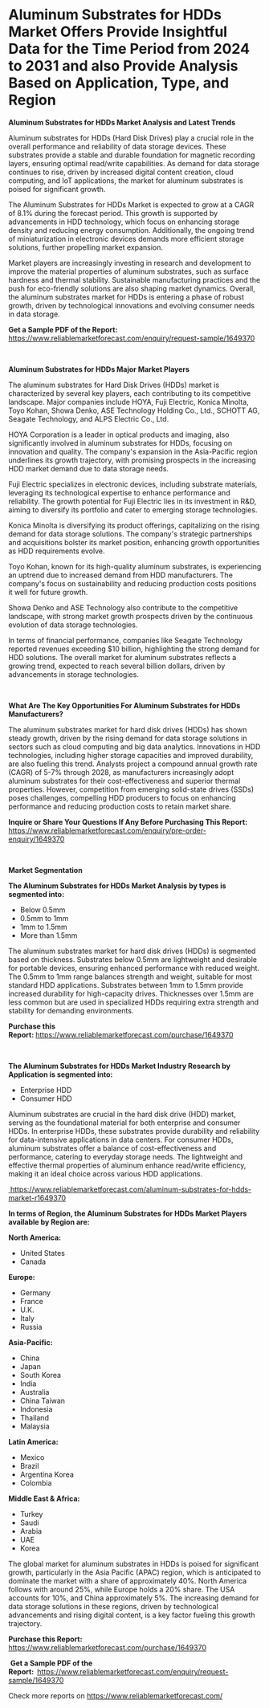 <p><h1>Aluminum Substrates for HDDs Market Offers Provide Insightful Data for the Time Period from 2024 to 2031 and also Provide Analysis Based on Application, Type, and Region</h1></p><p><strong>Aluminum Substrates for HDDs Market Analysis and Latest Trends</strong></p>
<p><p>Aluminum substrates for HDDs (Hard Disk Drives) play a crucial role in the overall performance and reliability of data storage devices. These substrates provide a stable and durable foundation for magnetic recording layers, ensuring optimal read/write capabilities. As demand for data storage continues to rise, driven by increased digital content creation, cloud computing, and IoT applications, the market for aluminum substrates is poised for significant growth.</p><p>The Aluminum Substrates for HDDs Market is expected to grow at a CAGR of 8.1% during the forecast period. This growth is supported by advancements in HDD technology, which focus on enhancing storage density and reducing energy consumption. Additionally, the ongoing trend of miniaturization in electronic devices demands more efficient storage solutions, further propelling market expansion.</p><p>Market players are increasingly investing in research and development to improve the material properties of aluminum substrates, such as surface hardness and thermal stability. Sustainable manufacturing practices and the push for eco-friendly solutions are also shaping market dynamics. Overall, the aluminum substrates market for HDDs is entering a phase of robust growth, driven by technological innovations and evolving consumer needs in data storage.</p></p>
<p><strong>Get a Sample PDF of the Report:&nbsp;</strong> <a href="https://www.reliablemarketforecast.com/enquiry/request-sample/1649370?utm_campaign=950&utm_medium=2&utm_source=Github&utm_content=ia&utm_term=29122024&utm_id=aluminum-substrates-for-hdds">https://www.reliablemarketforecast.com/enquiry/request-sample/1649370</a></p>
<p>&nbsp;</p>
<p><strong>Aluminum Substrates for HDDs Major Market Players</strong></p>
<p><p>The aluminum substrates for Hard Disk Drives (HDDs) market is characterized by several key players, each contributing to its competitive landscape. Major companies include HOYA, Fuji Electric, Konica Minolta, Toyo Kohan, Showa Denko, ASE Technology Holding Co., Ltd., SCHOTT AG, Seagate Technology, and ALPS Electric Co., Ltd.</p><p>HOYA Corporation is a leader in optical products and imaging, also significantly involved in aluminum substrates for HDDs, focusing on innovation and quality. The company's expansion in the Asia-Pacific region underlines its growth trajectory, with promising prospects in the increasing HDD market demand due to data storage needs.</p><p>Fuji Electric specializes in electronic devices, including substrate materials, leveraging its technological expertise to enhance performance and reliability. The growth potential for Fuji Electric lies in its investment in R&D, aiming to diversify its portfolio and cater to emerging storage technologies.</p><p>Konica Minolta is diversifying its product offerings, capitalizing on the rising demand for data storage solutions. The company's strategic partnerships and acquisitions bolster its market position, enhancing growth opportunities as HDD requirements evolve.</p><p>Toyo Kohan, known for its high-quality aluminum substrates, is experiencing an uptrend due to increased demand from HDD manufacturers. The company's focus on sustainability and reducing production costs positions it well for future growth.</p><p>Showa Denko and ASE Technology also contribute to the competitive landscape, with strong market growth prospects driven by the continuous evolution of data storage technologies.</p><p>In terms of financial performance, companies like Seagate Technology reported revenues exceeding $10 billion, highlighting the strong demand for HDD solutions. The overall market for aluminum substrates reflects a growing trend, expected to reach several billion dollars, driven by advancements in storage technologies.</p></p>
<p>&nbsp;</p>
<p><strong>What Are The Key Opportunities For Aluminum Substrates for HDDs Manufacturers?</strong></p>
<p><p>The aluminum substrates market for hard disk drives (HDDs) has shown steady growth, driven by the rising demand for data storage solutions in sectors such as cloud computing and big data analytics. Innovations in HDD technologies, including higher storage capacities and improved durability, are also fueling this trend. Analysts project a compound annual growth rate (CAGR) of 5-7% through 2028, as manufacturers increasingly adopt aluminum substrates for their cost-effectiveness and superior thermal properties. However, competition from emerging solid-state drives (SSDs) poses challenges, compelling HDD producers to focus on enhancing performance and reducing production costs to retain market share.</p></p>
<p><strong>Inquire or Share Your Questions If Any Before Purchasing This Report:</strong> <a href="https://www.reliablemarketforecast.com/enquiry/pre-order-enquiry/1649370?utm_campaign=950&utm_medium=2&utm_source=Github&utm_content=ia&utm_term=29122024&utm_id=aluminum-substrates-for-hdds">https://www.reliablemarketforecast.com/enquiry/pre-order-enquiry/1649370</a></p>
<p>&nbsp;</p>
<p><strong>Market Segmentation</strong></p>
<p><strong>The Aluminum Substrates for HDDs Market Analysis by types is segmented into:</strong></p>
<p><ul><li>Below 0.5mm</li><li>0.5mm to 1mm</li><li>1mm to 1.5mm</li><li>More than 1.5mm</li></ul></p>
<p><p>The aluminum substrates market for hard disk drives (HDDs) is segmented based on thickness. Substrates below 0.5mm are lightweight and desirable for portable devices, ensuring enhanced performance with reduced weight. The 0.5mm to 1mm range balances strength and weight, suitable for most standard HDD applications. Substrates between 1mm to 1.5mm provide increased durability for high-capacity drives. Thicknesses over 1.5mm are less common but are used in specialized HDDs requiring extra strength and stability for demanding environments.</p></p>
<p><strong>Purchase this Report:&nbsp;</strong><a href="https://www.reliablemarketforecast.com/purchase/1649370?utm_campaign=950&utm_medium=2&utm_source=Github&utm_content=ia&utm_term=29122024&utm_id=aluminum-substrates-for-hdds">https://www.reliablemarketforecast.com/purchase/1649370</a></p>
<p>&nbsp;</p>
<p><strong>The Aluminum Substrates for HDDs Market Industry Research by Application is segmented into:</strong></p>
<p><ul><li>Enterprise HDD</li><li>Consumer HDD</li></ul></p>
<p><p>Aluminum substrates are crucial in the hard disk drive (HDD) market, serving as the foundational material for both enterprise and consumer HDDs. In enterprise HDDs, these substrates provide durability and reliability for data-intensive applications in data centers. For consumer HDDs, aluminum substrates offer a balance of cost-effectiveness and performance, catering to everyday storage needs. The lightweight and effective thermal properties of aluminum enhance read/write efficiency, making it an ideal choice across various HDD applications.</p></p>
<p><a href="https://www.reliablemarketforecast.com/aluminum-substrates-for-hdds-market-r1649370?utm_campaign=950&utm_medium=2&utm_source=Github&utm_content=ia&utm_term=29122024&utm_id=aluminum-substrates-for-hdds">&nbsp;https://www.reliablemarketforecast.com/aluminum-substrates-for-hdds-market-r1649370</a></p>
<p><strong>In terms of Region, the Aluminum Substrates for HDDs Market Players available by Region are:</strong></p>
<p>
    <p> <strong> North America: </strong>
        <ul>
            <li>United States</li>
            <li>Canada</li>
        </ul>
        </p> 
    <p> <strong> Europe: </strong>
        <ul>
            <li>Germany</li>
            <li>France</li>
            <li>U.K.</li>
            <li>Italy</li>
            <li>Russia</li>
        </ul>
        </p> 
    <p> <strong> Asia-Pacific: </strong>
        <ul>
            <li>China</li>
            <li>Japan</li>
            <li>South Korea</li>
            <li>India</li>
            <li>Australia</li>
            <li>China Taiwan</li>
            <li>Indonesia</li>
            <li>Thailand</li>
            <li>Malaysia</li>
        </ul>
        </p> 
    <p> <strong> Latin America: </strong>
        <ul>
            <li>Mexico</li>
            <li>Brazil</li>
            <li>Argentina Korea</li>
            <li>Colombia</li>
        </ul>
        </p> 
    <p> <strong> Middle East & Africa: </strong>
        <ul>
            <li>Turkey</li>
            <li>Saudi</li>
            <li>Arabia</li>
            <li>UAE</li>
            <li>Korea</li>
        </ul>
    </p>
    </p>
<p><p>The global market for aluminum substrates in HDDs is poised for significant growth, particularly in the Asia Pacific (APAC) region, which is anticipated to dominate the market with a share of approximately 40%. North America follows with around 25%, while Europe holds a 20% share. The USA accounts for 10%, and China approximately 5%. The increasing demand for data storage solutions in these regions, driven by technological advancements and rising digital content, is a key factor fueling this growth trajectory.</p></p>
<p><strong>Purchase this Report: </strong><a href="https://www.reliablemarketforecast.com/purchase/1649370?utm_campaign=950&utm_medium=2&utm_source=Github&utm_content=ia&utm_term=29122024&utm_id=aluminum-substrates-for-hdds">https://www.reliablemarketforecast.com/purchase/1649370</a></p>
<p>&nbsp;<strong>Get a Sample PDF of the Report:&nbsp;&nbsp;</strong><a href="https://www.reliablemarketforecast.com/enquiry/request-sample/1649370?utm_campaign=950&utm_medium=2&utm_source=Github&utm_content=ia&utm_term=29122024&utm_id=aluminum-substrates-for-hdds">https://www.reliablemarketforecast.com/enquiry/request-sample/1649370</a></p>
<p><strong></strong></p>
<p>Check more reports on <a href="https://www.reliablemarketforecast.com/?utm_campaign=950&utm_medium=2&utm_source=Github&utm_content=ia&utm_term=29122024&utm_id=aluminum-substrates-for-hdds">https://www.reliablemarketforecast.com/</a></p>